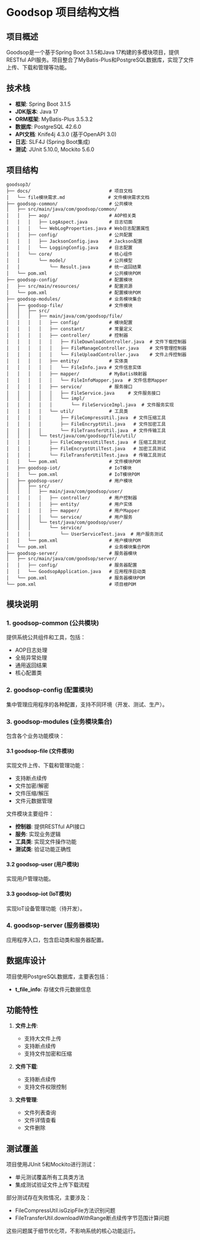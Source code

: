 # Goodsop 项目结构文档

## 项目概述
Goodsop是一个基于Spring Boot 3.1.5和Java 17构建的多模块项目，提供RESTful API服务。项目整合了MyBatis-Plus和PostgreSQL数据库，实现了文件上传、下载和管理等功能。

## 技术栈
- **框架**: Spring Boot 3.1.5
- **JDK版本**: Java 17
- **ORM框架**: MyBatis-Plus 3.5.3.2
- **数据库**: PostgreSQL 42.6.0
- **API文档**: Knife4j 4.3.0 (基于OpenAPI 3.0)
- **日志**: SLF4J (Spring Boot集成)
- **测试**: JUnit 5.10.0, Mockito 5.6.0

## 项目结构

```
goodsop3/
├── docs/                             # 项目文档
│   └── file模块需求.md                # 文件模块需求文档
├── goodsop-common/                   # 公共模块
│   ├── src/main/java/com/goodsop/common/
│   │   ├── aop/                      # AOP相关类
│   │   │   ├── LogAspect.java        # 日志切面
│   │   │   └── WebLogProperties.java # Web日志配置属性
│   │   ├── config/                   # 公共配置
│   │   │   ├── JacksonConfig.java    # Jackson配置
│   │   │   └── LoggingConfig.java    # 日志配置
│   │   └── core/                     # 核心组件
│   │       └── model/                # 公共模型
│   │           └── Result.java       # 统一返回结果
│   └── pom.xml                       # 公共模块POM
├── goodsop-config/                   # 配置模块
│   ├── src/main/resources/           # 配置资源
│   └── pom.xml                       # 配置模块POM
├── goodsop-modules/                  # 业务模块集合
│   ├── goodsop-file/                 # 文件模块
│   │   ├── src/
│   │   │   ├── main/java/com/goodsop/file/
│   │   │   │   ├── config/           # 模块配置
│   │   │   │   ├── constant/         # 常量定义
│   │   │   │   ├── controller/       # 控制器
│   │   │   │   │   ├── FileDownloadController.java  # 文件下载控制器
│   │   │   │   │   ├── FileManageController.java    # 文件管理控制器
│   │   │   │   │   └── FileUploadController.java    # 文件上传控制器
│   │   │   │   ├── entity/           # 实体类
│   │   │   │   │   └── FileInfo.java # 文件信息实体
│   │   │   │   ├── mapper/           # MyBatis映射器
│   │   │   │   │   └── FileInfoMapper.java  # 文件信息Mapper
│   │   │   │   ├── service/          # 服务接口
│   │   │   │   │   ├── FileService.java     # 文件服务接口
│   │   │   │   │   └── impl/
│   │   │   │   │       └── FileServiceImpl.java  # 文件服务实现
│   │   │   │   └── util/             # 工具类
│   │   │   │       ├── FileCompressUtil.java  # 文件压缩工具
│   │   │   │       ├── FileEncryptUtil.java   # 文件加密工具
│   │   │   │       └── FileTransferUtil.java  # 文件传输工具
│   │   │   └── test/java/com/goodsop/file/util/
│   │   │       ├── FileCompressUtilTest.java  # 压缩工具测试
│   │   │       ├── FileEncryptUtilTest.java   # 加密工具测试
│   │   │       └── FileTransferUtilTest.java  # 传输工具测试
│   │   └── pom.xml                   # 文件模块POM
│   ├── goodsop-iot/                  # IoT模块
│   │   └── pom.xml                   # IoT模块POM
│   ├── goodsop-user/                 # 用户模块
│   │   ├── src/
│   │   │   ├── main/java/com/goodsop/user/
│   │   │   │   ├── controller/       # 用户控制器
│   │   │   │   ├── entity/           # 用户实体
│   │   │   │   ├── mapper/           # 用户Mapper
│   │   │   │   └── service/          # 用户服务
│   │   │   └── test/java/com/goodsop/user/
│   │   │       └── service/
│   │   │           └── UserServiceTest.java  # 用户服务测试
│   │   └── pom.xml                   # 用户模块POM
│   └── pom.xml                       # 业务模块集合POM
├── goodsop-server/                   # 服务器模块
│   ├── src/main/java/com/goodsop/server/
│   │   ├── config/                   # 服务器配置
│   │   └── GoodsopApplication.java   # 应用程序启动类
│   └── pom.xml                       # 服务器模块POM
└── pom.xml                           # 项目根POM
```

## 模块说明

### 1. goodsop-common (公共模块)
提供系统公共组件和工具，包括：
- AOP日志处理
- 全局异常处理
- 通用返回结果
- 核心配置类

### 2. goodsop-config (配置模块)
集中管理应用程序的各种配置，支持不同环境（开发、测试、生产）。

### 3. goodsop-modules (业务模块集合)
包含各个业务功能模块：

#### 3.1 goodsop-file (文件模块)
实现文件上传、下载和管理功能：
- 支持断点续传
- 文件加密/解密
- 文件压缩/解压
- 文件元数据管理

文件模块主要组件：
- **控制器**: 提供RESTful API接口
- **服务**: 实现业务逻辑
- **工具类**: 实现文件操作功能
- **测试类**: 验证功能正确性

#### 3.2 goodsop-user (用户模块)
实现用户管理功能。

#### 3.3 goodsop-iot (IoT模块)
实现IoT设备管理功能（待开发）。

### 4. goodsop-server (服务器模块)
应用程序入口，包含启动类和服务器配置。

## 数据库设计
项目使用PostgreSQL数据库，主要表包括：
- **t_file_info**: 存储文件元数据信息

## 功能特性
1. **文件上传**:
   - 支持大文件上传
   - 支持断点续传
   - 支持文件加密和压缩

2. **文件下载**:
   - 支持断点续传
   - 支持文件权限控制

3. **文件管理**:
   - 文件列表查询
   - 文件详情查看
   - 文件删除

## 测试覆盖
项目使用JUnit 5和Mockito进行测试：
- 单元测试覆盖所有工具类方法
- 集成测试验证文件上传下载流程

部分测试存在失败情况，主要涉及：
- FileCompressUtil.isGzipFile方法识别问题
- FileTransferUtil.downloadWithRange断点续传字节范围计算问题

这些问题属于细节优化项，不影响系统的核心功能运行。 